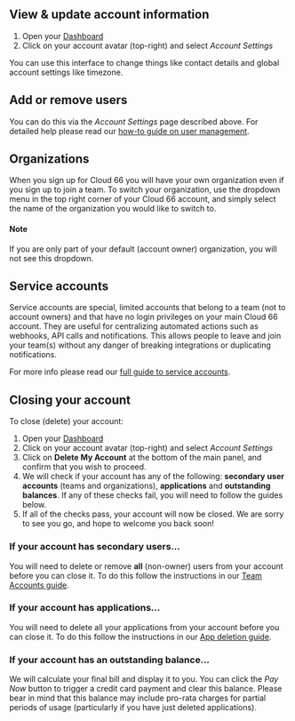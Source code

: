 
## View & update account information

1. Open your [Dashboard](https://app.cloud66.com/dashboard)
2. Click on your account avatar (top-right) and select *Account Settings*

You can use this interface to change things like contact details and global account settings like timezone. 

## Add or remove users

You can do this via the *Account Settings* page described above. For detailed help please read our [how-to guide on user management](/{{page.collection}}//account/team-accounts.html).

## Organizations

When you sign up for Cloud 66 you will have your own organization even if you sign up to join a team. To switch your organization, use the dropdown menu in the top right corner of your Cloud 66 account, and simply select the name of the organization you would like to switch to.

#### Note
<div class="notice notice-warning"><p>
If you are only part of your default (account owner) organization, you will not see this dropdown.
</p></div>

## Service accounts

Service accounts are special, limited accounts that belong to a team (not to account owners) and that have no login privileges on your main Cloud 66 account. They are useful for centralizing automated actions such as webhooks, API calls and notifications. This allows people to leave and join your team(s) without any danger of breaking integrations or duplicating notifications. 

For more info please read our [full guide to service accounts](/{{page.collection}}/account/service-accounts.html).


## Closing your account

To close (delete) your account:

1. Open your [Dashboard](https://app.cloud66.com/dashboard)
2. Click on your account avatar (top-right) and select *Account Settings*
3. Click on **Delete My Account** at the bottom of the main panel, and confirm that you wish to proceed.
4. We will check if your account has any of the following: **secondary** **user accounts** (teams and organizations), **applications** and **outstanding balances**. If any of these checks fail, you will need to follow the guides below.
5. If all of the checks pass, your account will now be closed. We are sorry to see you go, and hope to welcome you back soon!

### If your account has secondary users...

You will need to delete or remove **all** (non-owner) users from your account before you can close it. To do this follow the instructions in our [Team Accounts guide](/{{page.collection}}/account/team-accounts.html#deleting-user-accounts--teams). 

### If your account has applications...

You will need to delete all your applications from your account before you can close it. To do this follow the instructions in our [App deletion guide](/{{page.collection}}/the-basics/adding-updating-deleting.html#deleting-an-application).

### If your account has an outstanding balance...

We will calculate your final bill and display it to you. You can click the *Pay Now* button to trigger a credit card payment and clear this balance. Please bear in mind that this balance may include pro-rata charges for partial periods of usage (particularly if you have just deleted applications).

